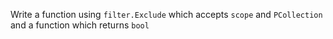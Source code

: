 Write a function using ```filter.Exclude``` which accepts ```scope``` and ```PCollection``` and a function which returns ```bool```